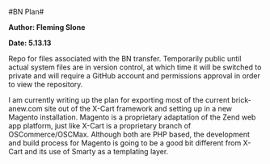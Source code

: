 #BN Plan#

**Author: Fleming Slone**

**Date: 5.13.13**

Repo for files associated with the BN transfer. Temporarily public until actual system files are in version control, at which time it will be switched to private and will require a GitHub account and permissions approval in order to view the repository.

I am currently writing up the plan for exporting most of the current brick-anew.com site out of the X-Cart framework and setting up in a new Magento installation. Magento is a proprietary adaptation of the Zend web app platform, just like X-Cart is a proprietary branch of OSCommerce/OSCMax. Although both are PHP based, the development and build process for Magento is going to be a good bit different from X-Cart and its use of Smarty as a templating layer.

